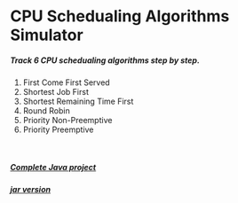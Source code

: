 CPU Schedualing Algorithms Simulator
====================================
<h5>Track 6 CPU schedualing algorithms step by step.</h5>
<ol>
<li> First Come First Served </li>
<li> Shortest Job First </li>
<li> Shortest Remaining Time First </li>
<li> Round Robin </li>
<li> Priority Non-Preemptive </li>
<li> Priority Preemptive </li>
</ol>
</br>
<h5> <a href="http://www.mediafire.com/download/8atbafplo17drl1/CPU.rar"> Complete Java project </a> </h5>
<h5> <a href="http://www.mediafire.com/download/8atbafplo17drl1/CPU.rar"> jar version </a> </h5>
